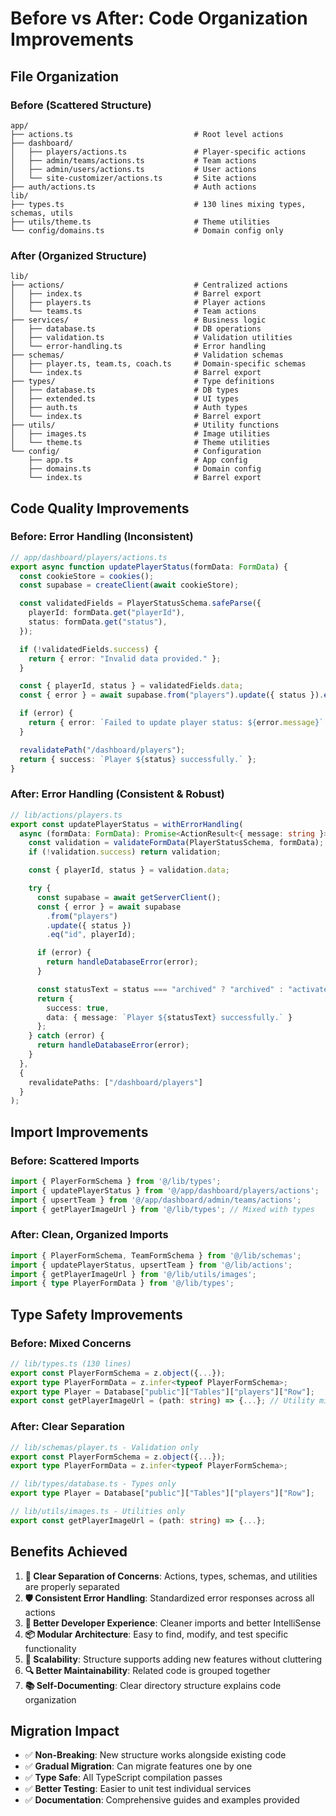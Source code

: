 # Before vs After: Code Organization Improvements

## File Organization

### Before (Scattered Structure)
```
app/
├── actions.ts                           # Root level actions
├── dashboard/
│   ├── players/actions.ts               # Player-specific actions
│   ├── admin/teams/actions.ts           # Team actions
│   ├── admin/users/actions.ts           # User actions
│   └── site-customizer/actions.ts       # Site actions
├── auth/actions.ts                      # Auth actions
lib/
├── types.ts                             # 130 lines mixing types, schemas, utils
├── utils/theme.ts                       # Theme utilities
└── config/domains.ts                    # Domain config only
```

### After (Organized Structure)
```
lib/
├── actions/                             # Centralized actions
│   ├── index.ts                         # Barrel export
│   ├── players.ts                       # Player actions
│   └── teams.ts                         # Team actions
├── services/                            # Business logic
│   ├── database.ts                      # DB operations
│   ├── validation.ts                    # Validation utilities
│   └── error-handling.ts                # Error handling
├── schemas/                             # Validation schemas
│   ├── player.ts, team.ts, coach.ts     # Domain-specific schemas
│   └── index.ts                         # Barrel export
├── types/                               # Type definitions
│   ├── database.ts                      # DB types
│   ├── extended.ts                      # UI types
│   ├── auth.ts                          # Auth types
│   └── index.ts                         # Barrel export
├── utils/                               # Utility functions
│   ├── images.ts                        # Image utilities
│   └── theme.ts                         # Theme utilities
└── config/                              # Configuration
    ├── app.ts                           # App config
    ├── domains.ts                       # Domain config
    └── index.ts                         # Barrel export
```

## Code Quality Improvements

### Before: Error Handling (Inconsistent)
```typescript
// app/dashboard/players/actions.ts
export async function updatePlayerStatus(formData: FormData) {
  const cookieStore = cookies();
  const supabase = createClient(await cookieStore);

  const validatedFields = PlayerStatusSchema.safeParse({
    playerId: formData.get("playerId"),
    status: formData.get("status"),
  });

  if (!validatedFields.success) {
    return { error: "Invalid data provided." };
  }

  const { playerId, status } = validatedFields.data;
  const { error } = await supabase.from("players").update({ status }).eq("id", playerId);

  if (error) {
    return { error: `Failed to update player status: ${error.message}` };
  }

  revalidatePath("/dashboard/players");
  return { success: `Player ${status} successfully.` };
}
```

### After: Error Handling (Consistent & Robust)
```typescript
// lib/actions/players.ts
export const updatePlayerStatus = withErrorHandling(
  async (formData: FormData): Promise<ActionResult<{ message: string }>> => {
    const validation = validateFormData(PlayerStatusSchema, formData);
    if (!validation.success) return validation;

    const { playerId, status } = validation.data;

    try {
      const supabase = await getServerClient();
      const { error } = await supabase
        .from("players")
        .update({ status })
        .eq("id", playerId);

      if (error) {
        return handleDatabaseError(error);
      }

      const statusText = status === "archived" ? "archived" : "activated";
      return {
        success: true,
        data: { message: `Player ${statusText} successfully.` }
      };
    } catch (error) {
      return handleDatabaseError(error);
    }
  },
  {
    revalidatePaths: ["/dashboard/players"]
  }
);
```

## Import Improvements

### Before: Scattered Imports
```typescript
import { PlayerFormSchema } from '@/lib/types';
import { updatePlayerStatus } from '@/app/dashboard/players/actions';
import { upsertTeam } from '@/app/dashboard/admin/teams/actions';
import { getPlayerImageUrl } from '@/lib/types'; // Mixed with types
```

### After: Clean, Organized Imports
```typescript
import { PlayerFormSchema, TeamFormSchema } from '@/lib/schemas';
import { updatePlayerStatus, upsertTeam } from '@/lib/actions';
import { getPlayerImageUrl } from '@/lib/utils/images';
import { type PlayerFormData } from '@/lib/types';
```

## Type Safety Improvements

### Before: Mixed Concerns
```typescript
// lib/types.ts (130 lines)
export const PlayerFormSchema = z.object({...});
export type PlayerFormData = z.infer<typeof PlayerFormSchema>;
export type Player = Database["public"]["Tables"]["players"]["Row"];
export const getPlayerImageUrl = (path: string) => {...}; // Utility mixed with types
```

### After: Clear Separation
```typescript
// lib/schemas/player.ts - Validation only
export const PlayerFormSchema = z.object({...});
export type PlayerFormData = z.infer<typeof PlayerFormSchema>;

// lib/types/database.ts - Types only  
export type Player = Database["public"]["Tables"]["players"]["Row"];

// lib/utils/images.ts - Utilities only
export const getPlayerImageUrl = (path: string) => {...};
```

## Benefits Achieved

1. **🎯 Clear Separation of Concerns**: Actions, types, schemas, and utilities are properly separated
2. **🛡️ Consistent Error Handling**: Standardized error responses across all actions
3. **🔧 Better Developer Experience**: Cleaner imports and better IntelliSense
4. **📦 Modular Architecture**: Easy to find, modify, and test specific functionality
5. **🚀 Scalability**: Structure supports adding new features without cluttering
6. **🔍 Better Maintainability**: Related code is grouped together
7. **📚 Self-Documenting**: Clear directory structure explains code organization

## Migration Impact

- ✅ **Non-Breaking**: New structure works alongside existing code
- ✅ **Gradual Migration**: Can migrate features one by one
- ✅ **Type Safe**: All TypeScript compilation passes
- ✅ **Better Testing**: Easier to unit test individual services
- ✅ **Documentation**: Comprehensive guides and examples provided